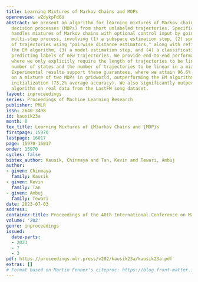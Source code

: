 ```yaml
---
title: Learning Mixtures of Markov Chains and MDPs
openreview: wZdykpFd6U
abstract: We present an algorithm for learning mixtures of Markov chains and Markov
  decision processes (MDPs) from short unlabeled trajectories. Specifically, our method
  handles mixtures of Markov chains with optional control input by going through a
  multi-step process, involving (1) a subspace estimation step, (2) spectral clustering
  of trajectories using "pairwise distance estimators," along with refinement using
  the EM algorithm, (3) a model estimation step, and (4) a classification step for
  predicting labels of new trajectories. We provide end-to-end performance guarantees,
  where we only explicitly require the length of trajectories to be linear in the
  number of states and the number of trajectories to be linear in a mixing time parameter.
  Experimental results support these guarantees, where we attain 96.6% average accuracy
  on a mixture of two MDPs in gridworld, outperforming the EM algorithm with random
  initialization (73.2% average accuracy). We also significantly outperform the EM
  algorithm on real data from the LastFM song dataset.
layout: inproceedings
series: Proceedings of Machine Learning Research
publisher: PMLR
issn: 2640-3498
id: kausik23a
month: 0
tex_title: Learning Mixtures of {M}arkov Chains and {MDP}s
firstpage: 15970
lastpage: 16017
page: 15970-16017
order: 15970
cycles: false
bibtex_author: Kausik, Chinmaya and Tan, Kevin and Tewari, Ambuj
author:
- given: Chinmaya
  family: Kausik
- given: Kevin
  family: Tan
- given: Ambuj
  family: Tewari
date: 2023-07-03
address: 
container-title: Proceedings of the 40th International Conference on Machine Learning
volume: '202'
genre: inproceedings
issued:
  date-parts:
  - 2023
  - 7
  - 3
pdf: https://proceedings.mlr.press/v202/kausik23a/kausik23a.pdf
extras: []
# Format based on Martin Fenner's citeproc: https://blog.front-matter.io/posts/citeproc-yaml-for-bibliographies/
---
```

